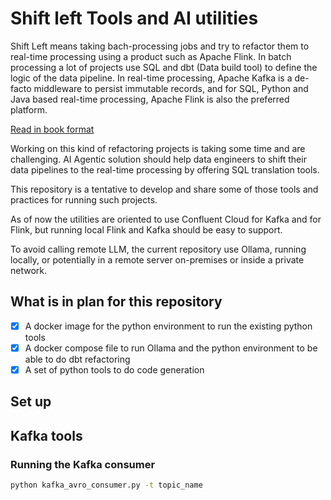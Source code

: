# Shift left Tools and AI utilities

Shift Left means taking bach-processing jobs and try to refactor them to real-time processing using a product such as Apache Flink. In batch processing a lot of projects use SQL and dbt (Data build tool) to define the logic of the data pipeline. In real-time processing, Apache Kafka is a de-facto middleware to persist immutable records, and for SQL, Python and Java based real-time processing, Apache Flink is also the preferred platform.

[Read in book format]()

Working on this kind of refactoring projects is taking some time and are challenging. AI Agentic solution should help data engineers to shift their data pipelines to the real-time processing by offering SQL translation tools.

This repository is a tentative to develop and share some of those tools and practices for running such projects.

As of now the utilities are oriented to use Confluent Cloud for Kafka and for Flink, but running local Flink and Kafka should be easy to support.

To avoid calling remote LLM, the current repository use Ollama, running locally, or potentially in a remote server on-premises or inside a private network.


## What is in plan for this repository

* [x] A docker image for the python environment to run the existing python tools
* [x] A docker compose file to run Ollama and the python environment to be able to do dbt refactoring 
* [x] A set of python tools to do code generation

## Set up



## Kafka tools

### Running the Kafka consumer

```sh
python kafka_avro_consumer.py -t topic_name
```
